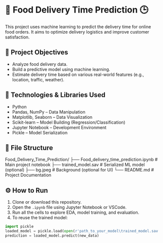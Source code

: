 # 🍔 Food Delivery Time Prediction 🕒

This project uses machine learning to predict the delivery time for online food orders. It aims to optimize delivery logistics and improve customer satisfaction.

## 📌 Project Objectives

- Analyze food delivery data.
- Build a predictive model using machine learning.
- Estimate delivery time based on various real-world features (e.g., location, traffic, weather).

## 🧠 Technologies & Libraries Used

- Python
- Pandas, NumPy – Data Manipulation
- Matplotlib, Seaborn – Data Visualization
- Scikit-learn – Model Building (Regression/Classification)
- Jupyter Notebook – Development Environment
- Pickle – Model Serialization

## 📂 File Structure

Food_Delivery_Time_Prediction/
├── Food_delivery_time_prediction.ipynb # Main project notebook
├── trained_model.sav # Serialized ML model (optional)
├── bg.jpeg # Background (optional for UI)
└── README.md # Project Documentation


## ⚙️ How to Run

1. Clone or download this repository.
2. Open the `.ipynb` file using Jupyter Notebook or VSCode.
3. Run all the cells to explore EDA, model training, and evaluation.
4. To reuse the trained model:
```python
import pickle
loaded_model = pickle.load(open(r'path_to_your_model\trained_model.sav', 'rb'))
prediction = loaded_model.predict(new_data)
